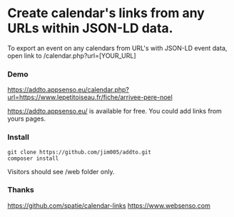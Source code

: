 # Create calendar's links from any URLs within JSON-LD data.

To export an event on any calendars from URL's with JSON-LD event data, open link to /calendar.php?url=[YOUR_URL]

### Demo

<https://addto.appsenso.eu/calendar.php?url=https://www.lepetitoiseau.fr/fiche/arrivee-pere-noel>

<https://addto.appsenso.eu/> is available for free. You could add links from yours pages.

### Install

```
git clone https://github.com/jim005/addto.git
composer install
```

Visitors should see /web folder only.

### Thanks

<https://github.com/spatie/calendar-links>
<https://www.websenso.com>